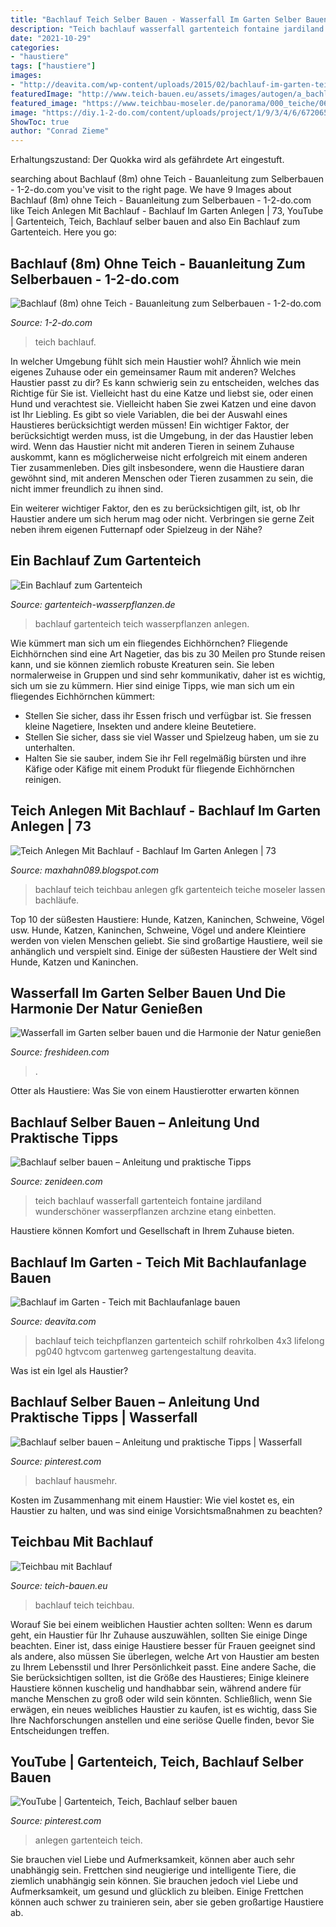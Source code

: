 ```yaml
---
title: "Bachlauf Teich Selber Bauen - Wasserfall Im Garten Selber Bauen Und Die Harmonie Der Natur Genießen"
description: "Teich bachlauf wasserfall gartenteich fontaine jardiland wunderschöner wasserpflanzen archzine etang einbetten"
date: "2021-10-29"
categories:
- "haustiere"
tags: ["haustiere"]
images:
- "http://deavita.com/wp-content/uploads/2015/02/bachlauf-im-garten-teich-idee-steine-gartenweg.jpeg"
featuredImage: "http://www.teich-bauen.eu/assets/images/autogen/a_bachlauf.jpg"
featured_image: "https://www.teichbau-moseler.de/panorama/000_teiche/060_gfk-teichbau/image_10.jpg"
image: "https://diy.1-2-do.com/content/uploads/project/1/9/3/4/6/672065946e_800x600-C.jpg"
ShowToc: true
author: "Conrad Zieme"
---
```



Erhaltungszustand: Der Quokka wird als gefährdete Art eingestuft.

	

		
searching about Bachlauf (8m) ohne Teich - Bauanleitung zum Selberbauen - 1-2-do.com you've visit to the right page. We have 9 Images about Bachlauf (8m) ohne Teich - Bauanleitung zum Selberbauen - 1-2-do.com like Teich Anlegen Mit Bachlauf - Bachlauf Im Garten Anlegen | 73, YouTube | Gartenteich, Teich, Bachlauf selber bauen and also Ein Bachlauf zum Gartenteich. Here you go:
		
    
## Bachlauf (8m) Ohne Teich - Bauanleitung Zum Selberbauen - 1-2-do.com

<img loading=lazy src="https://diy.1-2-do.com/content/uploads/project/1/9/3/4/6/672065946e_800x600-C.jpg" onerror="this.onerror=null;this.src='https://tse2.mm.bing.net/th?id=OIP.jbwyT6FwEo_4f0tJi2KCwwHaFj&amp;pid=15.1';" alt="Bachlauf (8m) ohne Teich - Bauanleitung zum Selberbauen - 1-2-do.com">

_Source: 1-2-do.com_

>teich bachlauf. 

	

In welcher Umgebung fühlt sich mein Haustier wohl? Ähnlich wie mein eigenes Zuhause oder ein gemeinsamer Raum mit anderen?
Welches Haustier passt zu dir? Es kann schwierig sein zu entscheiden, welches das Richtige für Sie ist. Vielleicht hast du eine Katze und liebst sie, oder einen Hund und verachtest sie. Vielleicht haben Sie zwei Katzen und eine davon ist Ihr Liebling. Es gibt so viele Variablen, die bei der Auswahl eines Haustieres berücksichtigt werden müssen!
Ein wichtiger Faktor, der berücksichtigt werden muss, ist die Umgebung, in der das Haustier leben wird. Wenn das Haustier nicht mit anderen Tieren in seinem Zuhause auskommt, kann es möglicherweise nicht erfolgreich mit einem anderen Tier zusammenleben. Dies gilt insbesondere, wenn die Haustiere daran gewöhnt sind, mit anderen Menschen oder Tieren zusammen zu sein, die nicht immer freundlich zu ihnen sind.

Ein weiterer wichtiger Faktor, den es zu berücksichtigen gilt, ist, ob Ihr Haustier andere um sich herum mag oder nicht. Verbringen sie gerne Zeit neben ihrem eigenen Futternapf oder Spielzeug in der Nähe?

    
## Ein Bachlauf Zum Gartenteich

<img loading=lazy src="http://www.gartenteich-wasserpflanzen.de/Teich-Bachlauf.jpg" onerror="this.onerror=null;this.src='https://tse4.mm.bing.net/th?id=OIP._kYOBAlfHOV8Ownsl2nqeAAAAA&amp;pid=15.1';" alt="Ein Bachlauf zum Gartenteich">

_Source: gartenteich-wasserpflanzen.de_

>bachlauf gartenteich teich wasserpflanzen anlegen. 

	

Wie kümmert man sich um ein fliegendes Eichhörnchen?
Fliegende Eichhörnchen sind eine Art Nagetier, das bis zu 30 Meilen pro Stunde reisen kann, und sie können ziemlich robuste Kreaturen sein. Sie leben normalerweise in Gruppen und sind sehr kommunikativ, daher ist es wichtig, sich um sie zu kümmern. Hier sind einige Tipps, wie man sich um ein fliegendes Eichhörnchen kümmert:
- Stellen Sie sicher, dass ihr Essen frisch und verfügbar ist. Sie fressen kleine Nagetiere, Insekten und andere kleine Beutetiere.
- Stellen Sie sicher, dass sie viel Wasser und Spielzeug haben, um sie zu unterhalten.
- Halten Sie sie sauber, indem Sie ihr Fell regelmäßig bürsten und ihre Käfige oder Käfige mit einem Produkt für fliegende Eichhörnchen reinigen.

    
## Teich Anlegen Mit Bachlauf - Bachlauf Im Garten Anlegen | 73

<img loading=lazy src="https://www.teichbau-moseler.de/panorama/000_teiche/060_gfk-teichbau/image_10.jpg" onerror="this.onerror=null;this.src='https://tse2.mm.bing.net/th?id=OIP.tYFsw6wUNRDQ4AEwa4UKJwHaFj&amp;pid=15.1';" alt="Teich Anlegen Mit Bachlauf - Bachlauf Im Garten Anlegen | 73">

_Source: maxhahn089.blogspot.com_

>bachlauf teich teichbau anlegen gfk gartenteich teiche moseler lassen bachläufe. 

	

Top 10 der süßesten Haustiere: Hunde, Katzen, Kaninchen, Schweine, Vögel usw.
Hunde, Katzen, Kaninchen, Schweine, Vögel und andere Kleintiere werden von vielen Menschen geliebt. Sie sind großartige Haustiere, weil sie anhänglich und verspielt sind. Einige der süßesten Haustiere der Welt sind Hunde, Katzen und Kaninchen.

    
## Wasserfall Im Garten Selber Bauen Und Die Harmonie Der Natur Genießen

<img loading=lazy src="http://freshideen.com/wp-content/uploads/2016/03/garten-wasserfall-selber-bauen-ideen-außenbereich-gestalten-410x390.jpg" onerror="this.onerror=null;this.src='https://tse3.mm.bing.net/th?id=OIP.QPdNqQcI4osINNGW6oTfQwAAAA&amp;pid=15.1';" alt="Wasserfall im Garten selber bauen und die Harmonie der Natur genießen">

_Source: freshideen.com_

>. 

	

Otter als Haustiere: Was Sie von einem Haustierotter erwarten können

    
## Bachlauf Selber Bauen – Anleitung Und Praktische Tipps

<img loading=lazy src="http://zenideen.com/wp-content/uploads/2016/08/Bachlauf-und-Gartenteich-mit-Wasserpflanzen-800x599.jpeg" onerror="this.onerror=null;this.src='https://tse2.mm.bing.net/th?id=OIP.GkCsZMDYBhvzD9ZMB_vO2QHaFi&amp;pid=15.1';" alt="Bachlauf selber bauen – Anleitung und praktische Tipps">

_Source: zenideen.com_

>teich bachlauf wasserfall gartenteich fontaine jardiland wunderschöner wasserpflanzen archzine etang einbetten. 

	

Haustiere können Komfort und Gesellschaft in Ihrem Zuhause bieten.

    
## Bachlauf Im Garten - Teich Mit Bachlaufanlage Bauen

<img loading=lazy src="http://deavita.com/wp-content/uploads/2015/02/bachlauf-im-garten-teich-idee-steine-gartenweg.jpeg" onerror="this.onerror=null;this.src='https://tse3.mm.bing.net/th?id=OIP.AsCfLWdu87ukv086qNlPegHaFj&amp;pid=15.1';" alt="Bachlauf im Garten - Teich mit Bachlaufanlage bauen">

_Source: deavita.com_

>bachlauf teich teichpflanzen gartenteich schilf rohrkolben 4x3 lifelong pg040 hgtvcom gartenweg gartengestaltung deavita. 

	

Was ist ein Igel als Haustier?

    
## Bachlauf Selber Bauen – Anleitung Und Praktische Tipps | Wasserfall

<img loading=lazy src="https://i.pinimg.com/originals/03/b4/d8/03b4d81f14dc295256f3ad189ef3f67e.jpg" onerror="this.onerror=null;this.src='https://tse3.mm.bing.net/th?id=OIP.6OSx0WOiPj314UbREZllnwHaE7&amp;pid=15.1';" alt="Bachlauf selber bauen – Anleitung und praktische Tipps | Wasserfall">

_Source: pinterest.com_

>bachlauf hausmehr. 

	

Kosten im Zusammenhang mit einem Haustier: Wie viel kostet es, ein Haustier zu halten, und was sind einige Vorsichtsmaßnahmen zu beachten?

    
## Teichbau Mit Bachlauf

<img loading=lazy src="http://www.teich-bauen.eu/assets/images/autogen/a_bachlauf.jpg" onerror="this.onerror=null;this.src='https://tse3.mm.bing.net/th?id=OIP.uufT3UCqISbZkYBs-9OwKQAAAA&amp;pid=15.1';" alt="Teichbau mit Bachlauf">

_Source: teich-bauen.eu_

>bachlauf teich teichbau. 

	

Worauf Sie bei einem weiblichen Haustier achten sollten:
Wenn es darum geht, ein Haustier für Ihr Zuhause auszuwählen, sollten Sie einige Dinge beachten. Einer ist, dass einige Haustiere besser für Frauen geeignet sind als andere, also müssen Sie überlegen, welche Art von Haustier am besten zu Ihrem Lebensstil und Ihrer Persönlichkeit passt. Eine andere Sache, die Sie berücksichtigen sollten, ist die Größe des Haustieres; Einige kleinere Haustiere können kuschelig und handhabbar sein, während andere für manche Menschen zu groß oder wild sein könnten. Schließlich, wenn Sie erwägen, ein neues weibliches Haustier zu kaufen, ist es wichtig, dass Sie Ihre Nachforschungen anstellen und eine seriöse Quelle finden, bevor Sie Entscheidungen treffen.

    
## YouTube | Gartenteich, Teich, Bachlauf Selber Bauen

<img loading=lazy src="https://i.pinimg.com/736x/39/cb/02/39cb02c56950e5ddb0055763fcf936ca.jpg" onerror="this.onerror=null;this.src='https://tse4.mm.bing.net/th?id=OIP.2P-cQGuVhnvWeMTZmDPo2gHaEK&amp;pid=15.1';" alt="YouTube | Gartenteich, Teich, Bachlauf selber bauen">

_Source: pinterest.com_

>anlegen gartenteich teich. 

	

Sie brauchen viel Liebe und Aufmerksamkeit, können aber auch sehr unabhängig sein.
Frettchen sind neugierige und intelligente Tiere, die ziemlich unabhängig sein können. Sie brauchen jedoch viel Liebe und Aufmerksamkeit, um gesund und glücklich zu bleiben. Einige Frettchen können auch schwer zu trainieren sein, aber sie geben großartige Haustiere ab.

